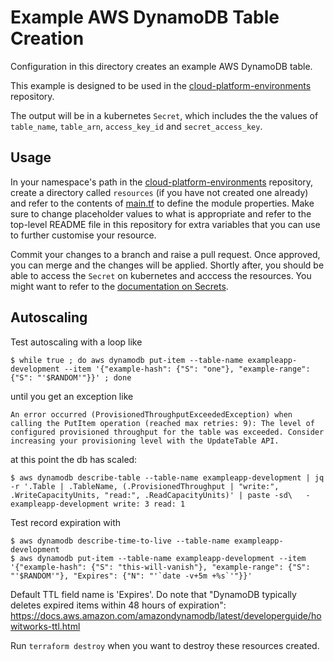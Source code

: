 # Example AWS DynamoDB Table Creation

Configuration in this directory creates an example AWS DynamoDB table.

This example is designed to be used in the [cloud-platform-environments](https://github.com/ministryofjustice/cloud-platform-environments/) repository.

The output will be in a kubernetes `Secret`, which includes the the values of `table_name`, `table_arn`, `access_key_id` and `secret_access_key`.

## Usage

In your namespace's path in the [cloud-platform-environments](https://github.com/ministryofjustice/cloud-platform-environments/) repository, create a directory called `resources` (if you have not created one already) and refer to the contents of [main.tf](main.tf) to define the module properties. Make sure to change placeholder values to what is appropriate and refer to the top-level README file in this repository for extra variables that you can use to further customise your resource.

Commit your changes to a branch and raise a pull request. Once approved, you can merge and the changes will be applied. Shortly after, you should be able to access the `Secret` on kubernetes and acccess the resources. You might want to refer to the [documentation on Secrets](https://kubernetes.io/docs/concepts/configuration/secret/).

## Autoscaling

Test autoscaling with a loop like
```
$ while true ; do aws dynamodb put-item --table-name exampleapp-development --item '{"example-hash": {"S": "one"}, "example-range": {"S": "'$RANDOM'"}}' ; done
```
until you get an exception like
```
An error occurred (ProvisionedThroughputExceededException) when calling the PutItem operation (reached max retries: 9): The level of configured provisioned throughput for the table was exceeded. Consider increasing your provisioning level with the UpdateTable API.
```
at this point the db has scaled:
```
$ aws dynamodb describe-table --table-name exampleapp-development | jq -r '.Table | .TableName, (.ProvisionedThroughput | "write:", .WriteCapacityUnits, "read:", .ReadCapacityUnits)' | paste -sd\   -
exampleapp-development write: 3 read: 1
```

Test record expiration with
```
$ aws dynamodb describe-time-to-live --table-name exampleapp-development
$ aws dynamodb put-item --table-name exampleapp-development --item '{"example-hash": {"S": "this-will-vanish"}, "example-range": {"S": "'$RANDOM'"}, "Expires": {"N": "'`date -v+5m +%s`'"}}'
```
Default TTL field name is 'Expires'. Do note that "DynamoDB typically deletes expired items within 48 hours of expiration": https://docs.aws.amazon.com/amazondynamodb/latest/developerguide/howitworks-ttl.html

Run `terraform destroy` when you want to destroy these resources created.
